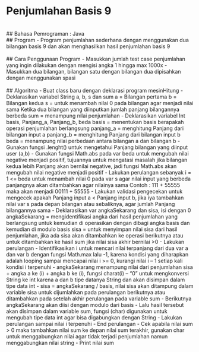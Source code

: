 # Penjumlahan Basis 9
<br/>
## Bahasa Pemrograman : Java
<br/>
## Program
- Program penjumlahan sederhana dengan menggunakan dua bilangan basis 9 dan akan menghasilkan hasil penjumlahan basis 9
<br/><br/>
## Cara Penggunaan Program
-	Masukkan jumlah test case penjumlahan yang ingin dilakukan dengan mengisi angka 1 hingga max 1000x
-	Masukkan dua bilangan, bilangan satu dengan bilangan dua dipisahkan dengan menggunakan spasi
<br/><br/>
## Algoritma
-	Buat class baru dengan deklarasi program mesinHitung
-	Deklarasikan variabel String a, b, s dan sum
a = Bilangan pertama
b = Bilangan kedua
s = untuk menambah nilai 0 pada bilangan agar menjadi nilai sama Ketika dua bilangan yang diinputkan jumlah panjang bilangannya berbeda
sum = menampung nilai penjumlahan
-	Deklarasikan variabel Int basis, Panjang_a, Panjang_b, beda
basis = menentukan basis berapakah operasi penjumlahan berlangsung
panjang_a = menghitung Panjang dari bilangan input a
panjang_b = menghitung Panjang dari bilangan input b
beda = menampung nilai perbedaan antara bilangan a dan bilangan b
-	Gunakan fungsi .lenght() untuk mengetahui Panjang bilangan yang diinput user (a,b)
-	Gunakan fungsi Math.abs pada var beda untuk mengubah nilai negative menjadi positif, tujuannya untuk mengatasi masalah jika bilangan kedua lebih Panjang akan bernilai negative, jadi fungsi Math.abs akan mengubah nilai negative menjadi positif
-	Lakukan perulangan sebanyak i = 1 <= beda untuk menambah nilai 0 pada var s agar nilai input yang berbeda panjangnya akan ditambahkan agar nilainya sama
Contoh :
111 + 55555 maka akan menjadi 00111 + 55555
-	Lakukan validasi pengecekan untuk mengecek apakah Panjang input a < Panjang input b, jika iya tambahkan nilai var s pada depan bilangan atau sebaliknya, agar jumlah Panjang bilangannya sama
-	Deklarasikan var angkaSekarang dan sisa, isi dengan 0
angkaSekarang = mengidentifikasi angka dari hasil penjumlahan yang berlangsung untuk kemudian di operasikan dengan dibagi angka basis dan kemudian di modulo basis
sisa = untuk menyimpan nilai sisa dari hasil penjumlahan, jika ada sisa akan ditambahkan ke operasi berikutnya atau untuk ditambahkan ke hasil sum jika nilai sisa akhir bernilai >0
-	Lakukan perulangan
-	Identifikasikan i untuk mencari nilai terpanjang dari dua var a dan var b dengan fungsi Math.max lalu -1, karena kondisi yang diharapkan adalah looping sampai mencapai nilai i >= 0, kurangi nilai i – 1 setiap kali kondisi i terpenuhi
-	angkaSekarang menampung nilai dari penjumlahan sisa + angka a ke (i) + angka b ke (i), fungsi charat(i) – “0” untuk mengkonversi String ke int karena a dan b tipe datanya String dan akan disimpan dalam tipe data int
-	sisa = angkaSekarang / basis, nilai sisa akan ditampung dalam variable sisa untuk dijumlahkan pada perulangan berikutnya atau ditambahkan pada setelah akhir perulangan pada variable sum
-	Berikutnya angkaSekarang akan diisi dengan modulo dari basis
-	Lalu hasil tersebut akan disimpan dalam variable sum, fungsi (char) digunakan untuk mengubah tipe data int agar bisa digabungkan dengan String
-	Lakukan perulangan sampai nilai i terpenuhi
-	End perulangan
-	Cek apabila nilai sum > 0 maka tambahkan nilai sum ke depan nilai sum terakhir, gunakan char untuk menggabungkan nilai agar tidak terjadi penjumlahan namun menggabungkan nilai string 
-	Print nilai sum
